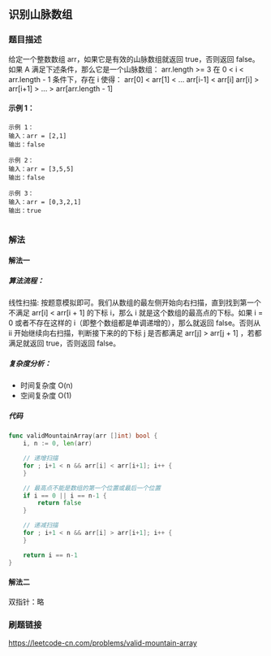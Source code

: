## 识别山脉数组

### 题目描述
给定一个整数数组 arr，如果它是有效的山脉数组就返回 true，否则返回 false。
如果 A 满足下述条件，那么它是一个山脉数组：
arr.length >= 3
在 0 < i < arr.length - 1 条件下，存在 i 使得：
arr[0] < arr[1] < ... arr[i-1] < arr[i]
arr[i] > arr[i+1] > ... > arr[arr.length - 1]
 
#### 示例 1：
``` 
示例 1：
输入：arr = [2,1]
输出：false

示例 2：
输入：arr = [3,5,5]
输出：false

示例 3：
输入：arr = [0,3,2,1]
输出：true
 
```

### 解法

#### 解法一

##### 算法流程：
 线性扫描: 按题意模拟即可。我们从数组的最左侧开始向右扫描，直到找到第一个不满足 
 arr[i] < arr[i + 1] 的下标 i，那么 i 就是这个数组的最高点的下标。如果 i = 0 或者不存在这样的 i（即整个数组都是单调递增的），那么就返回 false。否则从 ii 开始继续向右扫描，判断接下来的的下标 j 是否都满足 arr[j] > arr[j + 1] ，若都满足就返回 true，否则返回 false。
   
##### 复杂度分析：
- 时间复杂度 O(n)
- 空间复杂度 O(1)

##### 代码

``` go
func validMountainArray(arr []int) bool {
	i, n := 0, len(arr)

	// 递增扫描
	for ; i+1 < n && arr[i] < arr[i+1]; i++ {
	}

	// 最高点不能是数组的第一个位置或最后一个位置
	if i == 0 || i == n-1 {
		return false
	}

	// 递减扫描
	for ; i+1 < n && arr[i] > arr[i+1]; i++ {
	}

	return i == n-1
}

```

#### 解法二
双指针：略


### 刷题链接
 https://leetcode-cn.com/problems/valid-mountain-array